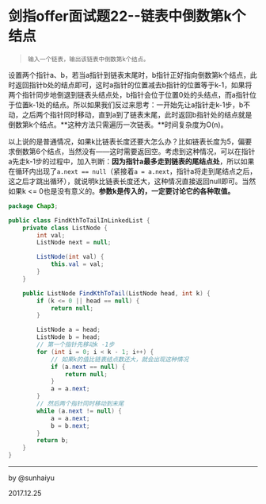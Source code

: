 # 剑指offer面试题22--链表中倒数第k个结点

> ```
> 输入一个链表，输出该链表中倒数第k个结点。
> ```

设置两个指针a、b，若当a指针到链表末尾时，b指针正好指向倒数第k个结点，此时返回指针b处的结点即可，这时a指针的位置减去b指针的位置等于k-1，如果将两个指针同步地倒退到链表头结点处，b指针会位于位置0处的头结点，而a指针位于位置k-1处的结点。所以如果我们反过来思考：一开始先让a指针走k-1步，b不动，之后两个指针同时移动，直到a到了链表末尾，此时返回b指针处的结点就是倒数第k个结点。**这种方法只需遍历一次链表。**时间复杂度为O(n)。

以上说的是普通情况，如果k比链表长度还要大怎么办？比如链表长度为5，偏要求倒数第6个结点，当然没有——这时需要返回空。考虑到这种情况，可以在指针a先走k-1步的过程中，加入判断：**因为指针a最多走到链表的尾结点处**，所以如果在循环内出现了`a.next == null`（紧接着`a = a.next`，指针a将走到尾结点之后，这之后才跳出循环），就说明k比链表长度还大，这种情况直接返回null即可。当然如果k <= 0也是没有意义的。**参数k是传入的，一定要讨论它的各种取值。**

```java
package Chap3;

public class FindKthToTailInLinkedList {
    private class ListNode {
        int val;
        ListNode next = null;

        ListNode(int val) {
            this.val = val;
        }
    }

    public ListNode FindKthToTail(ListNode head, int k) {
        if (k <= 0 || head == null) {
            return null;
        }

        ListNode a = head;
        ListNode b = head;
        // 第一个指针先移动k -1步
        for (int i = 0; i < k - 1; i++) {
            // 如果k的值比链表结点数还大，就会出现这种情况
            if (a.next == null) {
                return null;
            }
            a = a.next;
        }
        // 然后两个指针同时移动到末尾
        while (a.next != null) {
            a = a.next;
            b = b.next;
        }
        return b;
    }
}

```

---

by @sunhaiyu

2017.12.25
